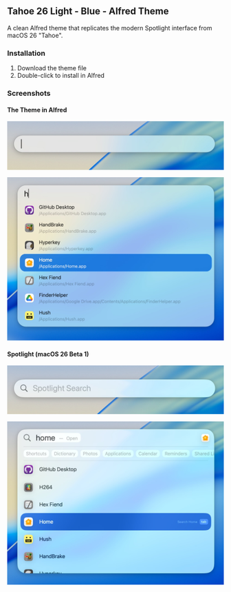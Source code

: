 ## Tahoe 26 Light - Blue - Alfred Theme

A clean Alfred theme that replicates the modern Spotlight interface from macOS 26 "Tahoe".

### Installation

1. Download the theme file
2. Double-click to install in Alfred

### Screenshots

#### The Theme in Alfred
![Tahoe 26 Light - Blue - Alfred](assets/Tahoe%2026%20Light%20-%20Blue%20-%20Alfred%202.jpg)

![Tahoe 26 Light - Blue - Alfred Results](assets/Tahoe%2026%20Light%20-%20Blue%20-%20Alfred.jpg)

#### Spotlight (macOS 26 Beta 1)
![Spotlight](assets/Tahoe%2026%20Light%20-%20Blue%20-%20Spotlight%202.jpg)

![Spotlight Results](assets/Tahoe%2026%20Light%20-%20Blue%20-%20Spotlight.jpg)
